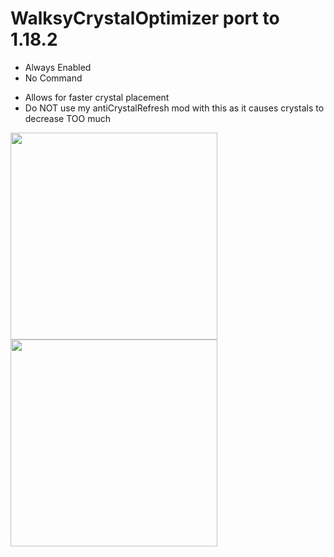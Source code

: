 # WalksyCrystalOptimizer port to 1.18.2
- Always Enabled
- No Command
+ Allows for faster crystal placement
+ Do NOT use my antiCrystalRefresh mod with this as it causes crystals to decrease TOO much


<p align="left">
	<img width=331 src="github/Review12.png" /> 
	<img width=331 src="github/Review2.png" />
</p>



  
